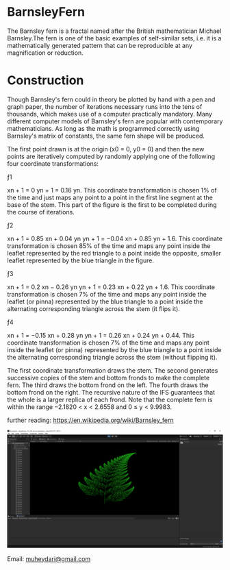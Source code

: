 # BarnsleyFern
The Barnsley fern is a fractal named after the British mathematician Michael Barnsley.The fern is one of the basic examples of self-similar sets, i.e. it is a mathematically generated pattern that can be reproducible at any magnification or reduction.

# Construction
Though Barnsley's fern could in theory be plotted by hand with a pen and graph paper, the number of iterations necessary runs into the tens of thousands, which makes use of a computer practically mandatory. Many different computer models of Barnsley's fern are popular with contemporary mathematicians. As long as the math is programmed correctly using Barnsley's matrix of constants, the same fern shape will be produced.

The first point drawn is at the origin (x0 = 0, y0 = 0) and then the new points are iteratively computed by randomly applying one of the following four coordinate transformations:

ƒ1

xn + 1 = 0
yn + 1 = 0.16 yn.
This coordinate transformation is chosen 1% of the time and just maps any point to a point in the first line segment at the base of the stem. This part of the figure is the first to be completed during the course of iterations.


ƒ2

xn + 1 = 0.85 xn + 0.04 yn
yn + 1 = −0.04 xn + 0.85 yn + 1.6.
This coordinate transformation is chosen 85% of the time and maps any point inside the leaflet represented by the red triangle to a point inside the opposite, smaller leaflet represented by the blue triangle in the figure.

ƒ3

xn + 1 = 0.2 xn − 0.26 yn
yn + 1 = 0.23 xn + 0.22 yn + 1.6.
This coordinate transformation is chosen 7% of the time and maps any point inside the leaflet (or pinna) represented by the blue triangle to a point inside the alternating corresponding triangle across the stem (it flips it).

ƒ4

xn + 1 = −0.15 xn + 0.28 yn
yn + 1 = 0.26 xn + 0.24 yn + 0.44.
This coordinate transformation is chosen 7% of the time and maps any point inside the leaflet (or pinna) represented by the blue triangle to a point inside the alternating corresponding triangle across the stem (without flipping it).

The first coordinate transformation draws the stem. The second generates successive copies of the stem and bottom fronds to make the complete fern. The third draws the bottom frond on the left. The fourth draws the bottom frond on the right. The recursive nature of the IFS guarantees that the whole is a larger replica of each frond. Note that the complete fern is within the range −2.1820 < x < 2.6558 and 0 ≤ y < 9.9983.

further reading:
https://en.wikipedia.org/wiki/Barnsley_fern


<img src="https://github.com/muheydari/BarnsleyFern/blob/main/ScreenShot01.PNG" alt="BarnsleyFern">

Email: muheydari@gmail.com

